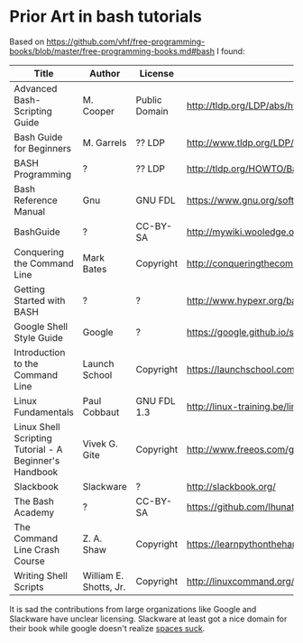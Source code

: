 # Prior Art in bash tutorials

Based on https://github.com/vhf/free-programming-books/blob/master/free-programming-books.md#bash I found:

| Title | Author | License | URL |
| --- | --- | ---- | ----|
| Advanced Bash-Scripting Guide | M. Cooper | Public Domain | http://tldp.org/LDP/abs/html/ |
| Bash Guide for Beginners | M. Garrels | ?? LDP | http://www.tldp.org/LDP/Bash-Beginners-Guide/html/ |
| BASH Programming | ? | ?? LDP | http://tldp.org/HOWTO/Bash-Prog-Intro-HOWTO.html |
| Bash Reference Manual | Gnu | GNU FDL | https://www.gnu.org/software/bash/manual/bashref.html |
| BashGuide | ? | CC-BY-SA | http://mywiki.wooledge.org/BashGuide |
| Conquering the Command Line | Mark Bates | Copyright | http://conqueringthecommandline.com/book/frontmatter |
| Getting Started with BASH | ? | ? | http://www.hypexr.org/bash_tutorial.php |
| Google Shell Style Guide | Google | ? | https://google.github.io/styleguide/shell.xml |
| Introduction to the Command Line | Launch School |  Copyright | https://launchschool.com/books/command_line |
| Linux Fundamentals | Paul Cobbaut |  GNU FDL 1.3 | http://linux-training.be/linuxfun.pdf |
| Linux Shell Scripting Tutorial - A Beginner's Handbook |  Vivek G. Gite | Copyright  | http://www.freeos.com/guides/lsst/ |
| Slackbook | Slackware | ? | http://slackbook.org/ |
| The Bash Academy | ? | CC-BY-SA | https://github.com/lhunath/guide.bash.academy |
| The Command Line Crash Course |  Z. A. Shaw | Copyright | https://learnpythonthehardway.org/book/appendixa.html |
| Writing Shell Scripts | William E. Shotts, Jr. | Copyright | http://linuxcommand.org/lc3_writing_shell_scripts.php |

It is sad the contributions from large organizations like Google and Slackware have unclear licensing.  Slackware at least got a nice domain for their book while google doesn't realize [spaces suck](https://lea.verou.me/2012/01/why-tabs-are-clearly-superior/).